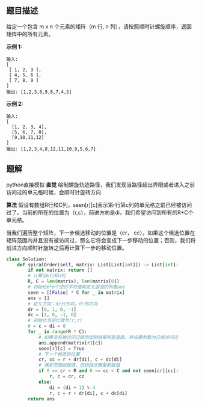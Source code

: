 ## 题目描述

给定一个包含 m x n 个元素的矩阵（m 行, n 列），请按照顺时针螺旋顺序，返回矩阵中的所有元素。

**示例 1:**
```
输入:
[
 [ 1, 2, 3 ],
 [ 4, 5, 6 ],
 [ 7, 8, 9 ]
]
输出: [1,2,3,6,9,8,7,4,5]
```
**示例 2:**
```
输入:
[
  [1, 2, 3, 4],
  [5, 6, 7, 8],
  [9,10,11,12]
]
输出: [1,2,3,4,8,12,11,10,9,5,6,7]
```

## 题解
python直接模拟
**直觉**
绘制螺旋轨迹路径，我们发现当路径超出界限或者进入之前访问过的单元格时候，会顺时针旋转方向

**算法**
假设有数组R行和C列，seen[r][c]表示第r行第c列的单元格之前已经被访问过了。当前的所在的位置为（r,c），前进方向是di，我们希望访问到所有的R*C个单元格。

当我们遍历整个矩阵，下一步候选移动的位置是（cr， cc）。如果这个候选位置在矩阵范围内并且没有被访问过，那么它将会变成下一步移动的位置；否则，我们将前进方向顺时针旋转之后再计算下一步的移动位置。

```py
class Solution:
    def spiralOrder(self, matrix: List[List[int]]) -> List[int]:
        if not matrix: return []
        # 计算出m行和n列
        R, C = len(matrix), len(matrix[0])
        # 初始化m*n个空的字符值和定义返回的列表ans
        seen = [[False] * C for _ in matrix]
        ans = []
        # 定义方向：dr行方向，dc列方向
        dr = [0, 1, 0, -1]
        dc = [1, 0, -1, 0]
        # 初始化当前位置为(r,c)
        r = c = di = 0
        for _ in range(R * C):
            # 如果没有被访问过就添加到结果列表里面，并设置参数为已经访问过
            ans.append(matrix[r][c])
            seen[r][c] = True
            # 下一个候选的位置
            cr, cc = r + dr[di], c + dc[di]
            # 满足范围就赋值，否则就求模重新赋值
            if 0 <= cr < R and 0 <= cc < C and not seen[cr][cc]:
                r, c = cr, cc
            else:
                di = (di + 1) % 4
                r, c = r + dr[di], c + dc[di]
        return ans
```       